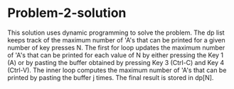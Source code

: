 # Problem-2-solution

This solution uses dynamic programming to solve the problem. The dp list keeps track of the maximum number of 'A's that can be printed for a given number of key presses N. The first for loop updates the maximum number of 'A's that can be printed for each value of N by either pressing the Key 1 (A) or by pasting the buffer obtained by pressing Key 3 (Ctrl-C) and Key 4 (Ctrl-V). The inner loop computes the maximum number of 'A's that can be printed by pasting the buffer j times. The final result is stored in dp[N].